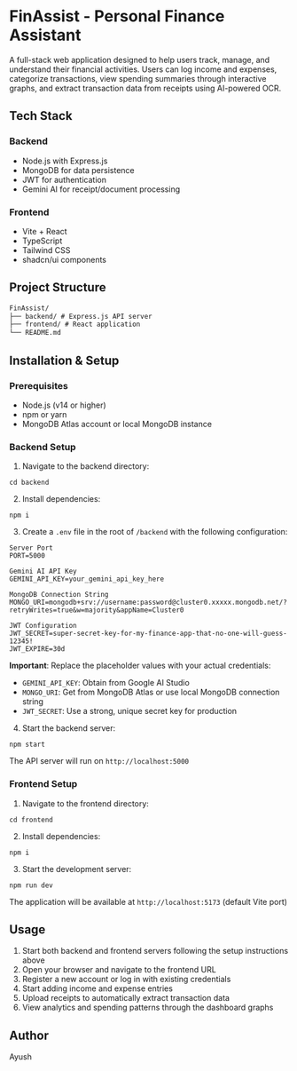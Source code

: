 # FinAssist - Personal Finance Assistant

A full-stack web application designed to help users track, manage, and understand their financial activities. Users can log income and expenses, categorize transactions, view spending summaries through interactive graphs, and extract transaction data from receipts using AI-powered OCR.

## Tech Stack

### Backend
- Node.js with Express.js
- MongoDB for data persistence
- JWT for authentication
- Gemini AI for receipt/document processing

### Frontend
- Vite + React
- TypeScript
- Tailwind CSS
- shadcn/ui components

## Project Structure
```markdown
FinAssist/
├── backend/ # Express.js API server
├── frontend/ # React application
└── README.md
```

## Installation & Setup

### Prerequisites
- Node.js (v14 or higher)
- npm or yarn
- MongoDB Atlas account or local MongoDB instance

### Backend Setup

1. Navigate to the backend directory:
```console
cd backend
```

2. Install dependencies:
```console
npm i
```

3. Create a `.env` file in the root of `/backend` with the following configuration:
```console
Server Port
PORT=5000

Gemini AI API Key
GEMINI_API_KEY=your_gemini_api_key_here

MongoDB Connection String
MONGO_URI=mongodb+srv://username:password@cluster0.xxxxx.mongodb.net/?retryWrites=true&w=majority&appName=Cluster0

JWT Configuration
JWT_SECRET=super-secret-key-for-my-finance-app-that-no-one-will-guess-12345!
JWT_EXPIRE=30d

```
**Important**: Replace the placeholder values with your actual credentials:
- `GEMINI_API_KEY`: Obtain from Google AI Studio
- `MONGO_URI`: Get from MongoDB Atlas or use local MongoDB connection string
- `JWT_SECRET`: Use a strong, unique secret key for production

4. Start the backend server:
```console
npm start

```

The API server will run on `http://localhost:5000`

### Frontend Setup

1. Navigate to the frontend directory:
```console
cd frontend
```

2. Install dependencies:
```console
npm i
```

3. Start the development server:
```console
npm run dev
```

The application will be available at `http://localhost:5173` (default Vite port)

## Usage

1. Start both backend and frontend servers following the setup instructions above
2. Open your browser and navigate to the frontend URL
3. Register a new account or log in with existing credentials
4. Start adding income and expense entries
5. Upload receipts to automatically extract transaction data
6. View analytics and spending patterns through the dashboard graphs

## Author

Ayush
